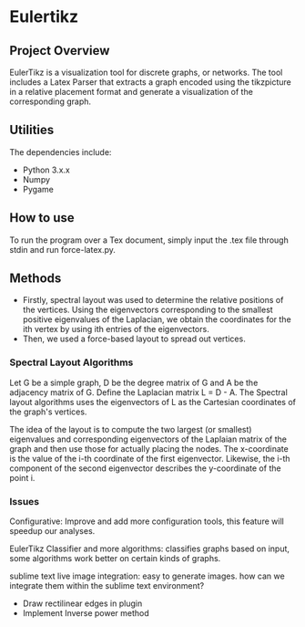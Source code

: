# Eulertikz

## Project Overview
EulerTikz is a visualization tool for discrete graphs, or networks. The tool includes a Latex Parser that extracts a graph encoded using the tikzpicture in a relative placement format and generate a visualization of the corresponding graph.

## Utilities
The dependencies include:
* Python 3.x.x
* Numpy
* Pygame

## How to use
To run the program over a Tex document, simply input the .tex file through stdin and run force-latex.py.

## Methods
* Firstly, spectral layout was used to determine the relative positions of the vertices. Using the eigenvectors corresponding to the smallest positive eigenvalues of the Laplacian, we obtain the coordinates for the ith vertex by using ith entries of the eigenvectors.
* Then, we used a force-based layout to spread out vertices.

### Spectral Layout Algorithms
Let G be a simple graph, D be the degree matrix of G and A be the adjacency matrix of G. Define the Laplacian matrix L = D - A. The Spectral layout algorithms uses the eigenvectors of L as the Cartesian coordinates of the graph's vertices.

The idea of the layout is to compute the two largest (or smallest) eigenvalues and corresponding eigenvectors of the Laplaian matrix of the graph and then use those for actually placing the nodes. The x-coordinate is the value of the i-th coordinate of the first eigenvector. Likewise, the i-th component of the second eigenvector describes the y-coordinate of the point i.

### Issues
Configurative: Improve and add more configuration tools, this feature will speedup our analyses.

EulerTikz Classifier and more algorithms: classifies graphs based on input, some algorithms work better on certain kinds of graphs.

sublime text live image integration: easy to generate images. how can we integrate them within the sublime text environment?

* Draw rectilinear edges in plugin
* Implement Inverse power method